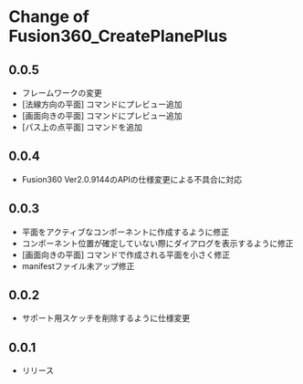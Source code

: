 # Change of Fusion360_CreatePlanePlus

## 0.0.5
+ フレームワークの変更
+ [法線方向の平面] コマンドにプレビュー追加
+ [画面向きの平面] コマンドにプレビュー追加
+ [パス上の点平面] コマンドを追加

## 0.0.4
+ Fusion360 Ver2.0.9144のAPIの仕様変更による不具合に対応

## 0.0.3
+ 平面をアクティブなコンポーネントに作成するように修正
+ コンポーネント位置が確定していない際にダイアログを表示するように修正
+ [画面向きの平面] コマンドで作成される平面を小さく修正
+ manifestファイル未アップ修正

## 0.0.2
+ サポート用スケッチを削除するように仕様変更

## 0.0.1
+ リリース
